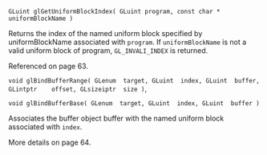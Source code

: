 `GLuint glGetUniformBlockIndex(
		GLuint program,
		const char * uniformBlockName
)`

Returns the index of the named uniform block 
specified by uniformBlockName associated with `program`.
If `uniformBlockName` is not a valid uniform block of program,
`GL_INVALI_INDEX` is returned.

Referenced on page 63.

`void glBindBufferRange(
		GLenum	target,
		GLuint	index,
		GLuint	buffer,
		GLintptr	offset,
		GLsizeiptr	size
)`,

`void glBindBufferBase(
		GLenum	target,
		GLuint	index,
		GLuint	buffer
)`

Associates the buffer object buffer with the named uniform block
associated with `index`.

More details on page 64.
